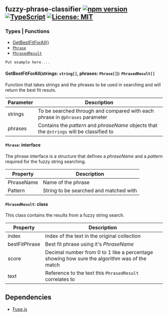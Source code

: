 ## fuzzy-phrase-classifier [![npm version](https://badge.fury.io/js/fuzzy-phrase-classifier.svg)](https://badge.fury.io/js/fuzzy-phrase-classifier) [![TypeScript](https://badges.frapsoft.com/typescript/love/typescript.png?v=101)](https://github.com/ellerbrock/typescript-badges/) [![License: MIT](https://img.shields.io/badge/License-MIT-yellow.svg)](https://opensource.org/licenses/MIT)
 
 ### Types | Functions
- <a href="#getBestFitForAll">GetBestFitForAll()</a>
- <a href="#phrase">`Phrase`</a>
- <a href="#phraseResult">`PhrasedResult`</a>

```ts
Put example here....
```

#### <a name="getBestFitForAll">GetBestFitForAll(strings: `string[]`, phrases: `Phrase[]`): `PhrasedResult[]`</a>

Function that takes strings and the phrases to be used in searching and will return the best fit resuts.

 | Parameter | Description |
| -------- | ----------- |
| strings | To be searched through and compared with each phrase in `@phrases` parameter | 
| phrases | Contains the *pattern* and *phraseName* objects that the `@strings` will be classified to |

#### <a name="phrase">`Phrase`</a>: interface

The phrase interface is a structure that defines a *phraseName* and a *pattern* required for the fuzzy string searching.

| Property | Description |
| -------- | ----------- |
| PhraseName | Name of the phrase | 
| Pattern | String to be searched and matched with |

#### <a name="phraseResult">`PhrasedResult`</a>: class

This class contains the results from a fuzzy string search.

| Property | Description |
| -------- | ----------- |
| index | Index of the text in the original collection |
| bestFitPhrase | Best fit phrase using it's *PhraseName* |
| score | Decimal number from 0 to 1 like a percentage showing how sure the algorithm was of the match |
| text | Reference to the text this `PhrasedResult` correlates to |

## Dependencies

- [Fuse.js](https://fusejs.io/)
